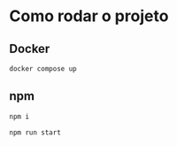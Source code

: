 # Como rodar o projeto

## Docker
```sh
docker compose up
```

## npm
```sh
npm i
```
```sh
npm run start
```
